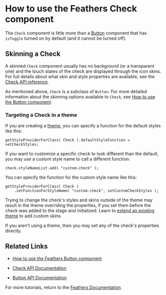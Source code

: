 # How to use the Feathers Check component

The `Check` component is little more than a [Button](button.html) component that has `isToggle` turned on by default (and it cannot be turned off).

## Skinning a Check

A skinned `Check` component usually has no background (or a transparent one) and the touch states of the check are displayed through the icon skins. For full details about what skin and style properties are available, see the [Check API reference](http://feathersui.com/documentation/feathers/controls/Check.html).

As mentioned above, `Check` is a subclass of `Button`. For more detailed information about the skinning options available to `Check`, see [How to use the Button component](button.html).

### Targeting a Check in a theme

If you are creating a [theme](themes.html), you can specify a function for the default styles like this:

``` code
getStyleProviderForClass( Check ).defaultStyleFunction = setCheckStyles;
```

If you want to customize a specific check to look different than the default, you may use a custom style name to call a different function:

``` code
check.styleNameList.add( "custom-check" );
```

You can specify the function for the custom style name like this:

``` code
getStyleProviderForClass( Check )
    .setFunctionForStyleName( "custom-check", setCustomCheckStyles );
```

Trying to change the check's styles and skins outside of the theme may result in the theme overriding the properties, if you set them before the check was added to the stage and initialized. Learn to [extend an existing theme](extending-themes.html) to add custom skins.

If you aren't using a theme, then you may set any of the check's properties directly.

## Related Links

-   [How to use the Feathers Button component](button.html)

-   [Check API Documentation](http://feathersui.com/documentation/feathers/controls/Check.html)

-   [Button API Documentation](http://feathersui.com/documentation/feathers/controls/Button.html)

For more tutorials, return to the [Feathers Documentation](start.html).


